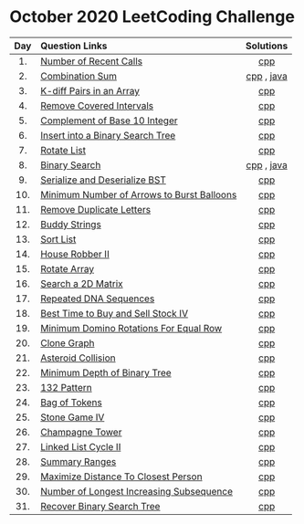 # October 2020 LeetCoding Challenge

| Day | Question Links                                                                                                                                                   |                                   Solutions                                   |
| :-: | :--------------------------------------------------------------------------------------------------------------------------------------------------------------- | :---------------------------------------------------------------------------: |
| 1.  | [Number of Recent Calls](https://leetcode.com/explore/featured/card/october-leetcoding-challenge/559/week-1-october-1st-october-7th/3480/)                       |                [cpp](./01.%20Number%20of%20Recent%20Calls.cpp)                |
| 2.  | [Combination Sum](https://leetcode.com/explore/featured/card/october-leetcoding-challenge/559/week-1-october-1st-october-7th/3481/)                              | [cpp](./02.%20Combination%20Sum.cpp) , [java](./02.%20Combination%20Sum.java) |
| 3.  | [K-diff Pairs in an Array](https://leetcode.com/explore/featured/card/october-leetcoding-challenge/559/week-1-october-1st-october-7th/3482/)                     |              [cpp](./03.%20K-diff%20Pairs%20in%20an%20Array.cpp)              |
| 4.  | [Remove Covered Intervals](https://leetcode.com/explore/featured/card/october-leetcoding-challenge/559/week-1-october-1st-october-7th/3483/)                     |                [cpp](./04.%20Remove%20Covered%20Intervals.cpp)                |
| 5.  | [Complement of Base 10 Integer](https://leetcode.com/explore/featured/card/october-leetcoding-challenge/559/week-1-october-1st-october-7th/3484/)                |           [cpp](./05.%20Complement%20of%20Base%2010%20Integer.cpp)            |
| 6.  | [Insert into a Binary Search Tree](https://leetcode.com/explore/featured/card/october-leetcoding-challenge/559/week-1-october-1st-october-7th/3485/)             |         [cpp](./06.%20Insert%20into%20a%20Binary%20Search%20Tree.cpp)         |
| 7.  | [Rotate List](https://leetcode.com/explore/featured/card/october-leetcoding-challenge/559/week-1-october-1st-october-7th/3486/)                                  |                       [cpp](./07.%20Rotate%20List.cpp)                        |
| 8.  | [Binary Search](https://leetcode.com/explore/challenge/card/october-leetcoding-challenge/560/week-2-october-8th-october-14th/3488/)                              |   [cpp](./08.%20Binary%20Search.cpp) , [java](./08.%20Binary%20Search.java)   |
| 9.  | [Serialize and Deserialize BST](https://leetcode.com/explore/challenge/card/october-leetcoding-challenge/560/week-2-october-8th-october-14th/3489/)              |            [cpp](./09.%20Serialize%20and%20Deserialize%20BST.cpp)             |
| 10. | [Minimum Number of Arrows to Burst Balloons](https://leetcode.com/explore/challenge/card/october-leetcoding-challenge/560/week-2-october-8th-october-14th/3490/) |   [cpp](./10.%20Minimum%20Number%20of%20Arrows%20to%20Burst%20Balloons.cpp)   |
| 11. | [Remove Duplicate Letters](https://leetcode.com/explore/challenge/card/october-leetcoding-challenge/560/week-2-october-8th-october-14th/3491/)                   |                [cpp](./11.%20Remove%20Duplicate%20Letters.cpp)                |
| 12. | [Buddy Strings](https://leetcode.com/explore/challenge/card/october-leetcoding-challenge/560/week-2-october-8th-october-14th/3492/)                              |                      [cpp](./12.%20Buddy%20Strings.cpp)                       |
| 13. | [Sort List](https://leetcode.com/explore/challenge/card/october-leetcoding-challenge/560/week-2-october-8th-october-14th/3493/)                                  |                        [cpp](./13.%20Sort%20List.cpp)                         |
| 14. | [House Robber II](https://leetcode.com/explore/challenge/card/october-leetcoding-challenge/560/week-2-october-8th-october-14th/3494/)                            |                    [cpp](./14.%20House%20Robber%20II.cpp)                     |
| 15. | [Rotate Array](https://leetcode.com/explore/challenge/card/october-leetcoding-challenge/561/week-3-october-15th-october-21st/3496/)                              |                       [cpp](./15.%20Rotate%20Array.cpp)                       |
| 16. | [Search a 2D Matrix](https://leetcode.com/explore/challenge/card/october-leetcoding-challenge/561/week-3-october-15th-october-21st/3497/)                        |                  [cpp](./16.%20Search%20a%202D%20Matrix.cpp)                  |
| 17. | [Repeated DNA Sequences](https://leetcode.com/explore/challenge/card/october-leetcoding-challenge/561/week-3-october-15th-october-21st/3498/)                    |                 [cpp](./17.%20Repeated%20DNA%20Sequences.cpp)                 |
| 18. | [Best Time to Buy and Sell Stock IV](https://leetcode.com/explore/challenge/card/october-leetcoding-challenge/561/week-3-october-15th-october-21st/3499/)        |      [cpp](./18.%20Best%20Time%20to%20Buy%20and%20Sell%20Stock%20IV.cpp)      |
| 19. | [Minimum Domino Rotations For Equal Row](https://leetcode.com/explore/challenge/card/october-leetcoding-challenge/561/week-3-october-15th-october-21st/3500/)    |      [cpp](./19.%20Minimum%20Domino%20Rotations%20For%20Equal%20Row.cpp)      |
| 20. | [Clone Graph](https://leetcode.com/explore/challenge/card/october-leetcoding-challenge/561/week-3-october-15th-october-21st/3501/)                               |                       [cpp](./20.%20Clone%20Graph.cpp)                        |
| 21. | [Asteroid Collision](https://leetcode.com/explore/challenge/card/october-leetcoding-challenge/561/week-3-october-15th-october-21st/3502/)                        |                    [cpp](./21.%20Asteroid%20Collision.cpp)                    |
| 22. | [Minimum Depth of Binary Tree](https://leetcode.com/explore/challenge/card/october-leetcoding-challenge/562/week-4-october-22nd-october-28th/3504/)              |            [cpp](./22.%20Minimum%20Depth%20of%20Binary%20Tree.cpp)            |
| 23. | [132 Pattern](https://leetcode.com/explore/challenge/card/october-leetcoding-challenge/562/week-4-october-22nd-october-28th/3505/)                               |                       [cpp](./23.%20132%20Pattern.cpp)                        |
| 24. | [Bag of Tokens](https://leetcode.com/explore/challenge/card/october-leetcoding-challenge/562/week-4-october-22nd-october-28th/3506/)                             |                     [cpp](./24.%20Bag%20of%20Tokens.cpp)                      |
| 25. | [Stone Game IV](https://leetcode.com/explore/challenge/card/october-leetcoding-challenge/562/week-4-october-22nd-october-28th/3507/)                             |                     [cpp](./25.%20Stone%20Game%20IV.cpp)                      |
| 26. | [Champagne Tower](https://leetcode.com/explore/challenge/card/october-leetcoding-challenge/562/week-4-october-22nd-october-28th/3508/)                           |                     [cpp](./26.%20Champagne%20Tower.cpp)                      |
| 27. | [Linked List Cycle II](https://leetcode.com/explore/challenge/card/october-leetcoding-challenge/562/week-4-october-22nd-october-28th/3509/)                      |                 [cpp](./27.%20Linked%20List%20Cycle%20II.cpp)                 |
| 28. | [Summary Ranges](https://leetcode.com/explore/challenge/card/october-leetcoding-challenge/562/week-4-october-22nd-october-28th/3510/)                            |                      [cpp](./28.%20Summary%20Ranges.cpp)                      |
| 29. | [Maximize Distance To Closest Person](https://leetcode.com/explore/challenge/card/october-leetcoding-challenge/563/week-5-october-29th-october-31st/3512/)       |        [cpp](./29.%20Maximize%20distance%20to%20Closest%20Person.cpp)         |
| 30. | [Number of Longest Increasing Subsequence](https://leetcode.com/explore/challenge/card/october-leetcoding-challenge/563/week-5-october-29th-october-31st/3513/)  |      [cpp](./30.%20Number%20of%20Longest%20Increasing%20Subsequence.cpp)      |
| 31. | [Recover Binary Search Tree](https://leetcode.com/explore/challenge/card/october-leetcoding-challenge/563/week-5-october-29th-october-31st/3514/)                |              [cpp](./31.%20Recover%20Binary%20Search%20Tree.cpp)              |

<!-- 

|  | []() | ]() |     
|  | []() | ]() |     
|  | []() | ]() |     
|  | []() | ]() |     
|  | []() | ]() |     

 --|
